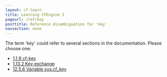 ```yaml
---
layout: cf-learn
title: Learning CFEngine 3
pageurl: /ref/key
posttitle: Reference disambiguation for 'key'
navsection: none
---
```


The term 'key' could refer to several sections in the documentation. Please choose one:

- [1\.1\.9 cf\-key](https://cfengine.com/manuals/cf3-reference.html#cf-key)
- [1\.13\.2 Key exchange](https://cfengine.com/manuals/cf3-reference.html#Key-exchange)
- [12\.5\.6 Variable sys\.cf\_key](https://cfengine.com/manuals/cf3-reference.html#Variable-sys.cf_key)
